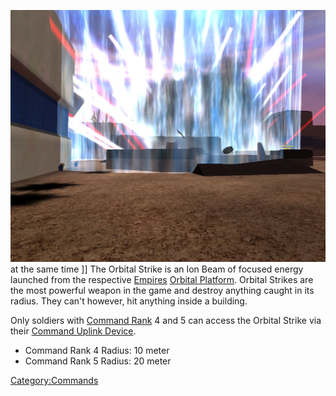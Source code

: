 ![](../images/MassOS.jpg "fig:MassOS.jpg") at the same time \]\] The Orbital
Strike is an Ion Beam of focused energy launched from the respective
[Empires](../terminology/Empires.md) [Orbital
Platform](locations/Orbital_Platform.md). Orbital Strikes are the most
powerful weapon in the game and destroy anything caught in its radius.
They can't however, hit anything inside a building.

Only soldiers with [Command Rank](../terminology/Command_Rank.md) 4 and 5 can
access the Orbital Strike via their [Command Uplink
Device](../weapons/Command_Uplink_Device.md).

- Command Rank 4 Radius: 10 meter
- Command Rank 5 Radius: 20 meter

[Category:Commands](Category:Commands.md)

